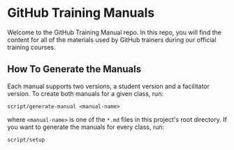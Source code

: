 # GitHub Training Manuals

Welcome to the GitHub Training Manual repo. In this repo, you will find the content for all of the materials used by GitHub trainers during our official training courses.

## How To Generate the Manuals

Each manual supports two versions, a student version and a facilitator version. To create both manuals for a given class,
run:

`script/generate-manual <manual-name>`

where `<manual-name>` is one of the `*.md` files in this project's root directory. If you want to generate the manuals for every class, run:

`script/setup`
